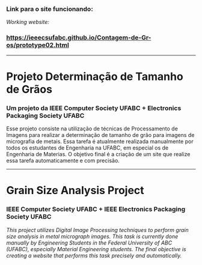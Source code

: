 ### Link para o site funcionando:
*Working website:*
### https://ieeecsufabc.github.io/Contagem-de-Gr-os/prototype02.html
___
# **Projeto Determinação de Tamanho de Grãos**
### Um projeto da IEEE Computer Society UFABC + Electronics Packaging Society UFABC

Esse projeto consiste na utilização de técnicas de Processamento de Imagens para realizar a determinação de tamanho de grão para imagens de micrografia de metais. Essa tarefa é atualmente realizada manualmente por todos os estudantes de Engenharia na UFABC, em especial os de Engenharia de Materias. O objetivo final é a criação de um site que realize essa tarefa automaticamente e com precisão.
___
# **Grain Size Analysis Project**
### IEEE Computer Society UFABC + IEEE Electronics Packaging Society UFABC
*This project utilizes Digital Image Processing techniques to perform grain size analysis in metal micrograph images. This task is currently done manually by Engineering Students in the Federal University of ABC (UFABC), especially Material Engineering students. The final objective is creating a website that performs this task precisely and automatically.*
